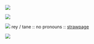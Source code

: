 ![](https://files.catbox.moe/jk95sw.gif)

![](https://komarev.com/ghpvc/?username=idiosyncraticNerd)

![](https://files.catbox.moe/gtntcg.gif) rey / tane :: no pronouns :: [strawpage](https://tanesobs.straw.page/)

![](https://files.catbox.moe/jk95sw.gif)
